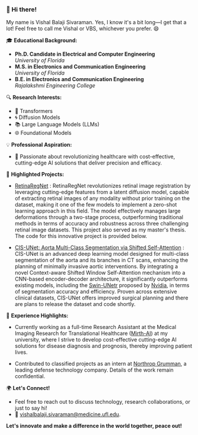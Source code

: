 ### 👋 Hi there!
My name is Vishal Balaji Sivaraman. Yes, I know it's a bit long—I get that a lot! Feel free to call me Vishal or VBS, whichever you prefer. 😄

🎓 **Educational Background:**
- **Ph.D. Candidate in Electrical and Computer Engineering**  
  _University of Florida_
- **M.S. in Electronics and Communication Engineering**  
  _University of Florida_
- **B.E. in Electronics and Communication Engineering**  
  _Rajalakshmi Engineering College_

🔍 **Research Interests:**
- 🤖 Transformers
- 🌀 Diffusion Models
- 📚 Large Language Models (LLMs)
- 🌐 Foundational Models

💡 **Professional Aspiration:**
- 🚀 Passionate about revolutionizing healthcare with cost-effective, cutting-edge AI solutions that deliver precision and efficacy.

🌟 **Highlighted Projects:**
- [RetinaRegNet](https://export.arxiv.org/abs/2404.16017) : RetinaRegNet revolutionizes retinal image registration by leveraging cutting-edge features from a latent diffusion model, capable of extracting retinal images of any modality without prior training on the dataset, making it one of the few models to implement a zero-shot learning approach in this field. The model effectively manages large deformations through a two-stage process, outperforming traditional methods in terms of accuracy and robustness across three challenging retinal image datasets. This project also served as my master's thesis. The code for this innovative project is provided below.
 
- [CIS-UNet: Aorta Multi-Class Segmentation via Shifted Self-Attention](https://arxiv.org/abs/2401.13049) : CIS-UNet is an advanced deep learning model designed for multi-class segmentation of the aorta and its branches in CT scans, enhancing the planning of minimally invasive aortic interventions. By integrating a novel Context-aware Shifted Window Self-Attention mechanism into a CNN-based encoder-decoder architecture, it significantly outperforms existing models, including the [Swin-UNetr](https://developer.nvidia.com/blog/novel-transformer-model-achieves-state-of-the-art-benchmarks-in-3d-medical-image-analysis/) proposed by [Nvidia](https://www.nvidia.com/en-us/), in terms of segmentation accuracy and efficiency. Proven across extensive clinical datasets, CIS-UNet offers improved surgical planning and there are plans to release the dataset and code shortly.

💼 **Experience Highlights:**
-  Currently working as a full-time Research Assistant at the Medical Imaging Research for Translational Healthcare ([Mirth-AI](https://mirthai.medicine.ufl.edu/)) at my university, where I strive to develop cost-effective cutting-edge AI solutions for disease diagnosis and prognosis, thereby improving patient lives.

- Contributed to classified projects as an intern at [Northrop Grumman](https://www.northropgrumman.com/), a leading defense technology company. Details of the work remain confidential.

🌍 **Let's Connect!**
- Feel free to reach out to discuss technology, research collaborations, or just to say hi!
- 📧 vishalbalaji.sivaraman@medicine.ufl.edu.

**Let's innovate and make a difference in the world together, peace out!**
